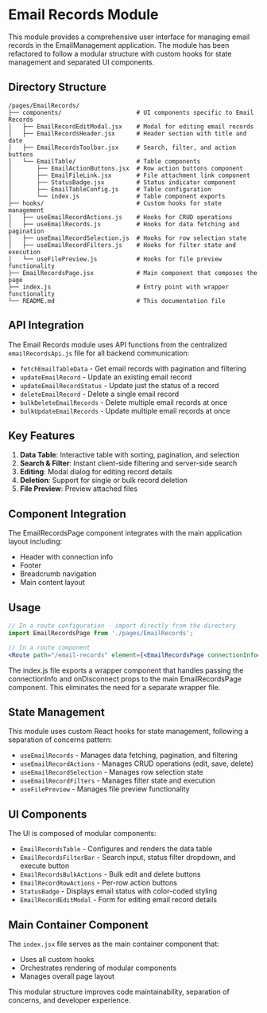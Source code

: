 # Email Records Module

This module provides a comprehensive user interface for managing email records in the EmailManagement application. The module has been refactored to follow a modular structure with custom hooks for state management and separated UI components.

## Directory Structure

```
/pages/EmailRecords/
├── components/                     # UI components specific to Email Records
│   ├── EmailRecordEditModal.jsx    # Modal for editing email records
│   ├── EmailRecordsHeader.jsx      # Header section with title and date
│   ├── EmailRecordsToolbar.jsx     # Search, filter, and action buttons
│   └── EmailTable/                 # Table components
│       ├── EmailActionButtons.jsx  # Row action buttons component
│       ├── EmailFileLink.jsx       # File attachment link component
│       ├── StatusBadge.jsx         # Status indicator component
│       ├── EmailTableConfig.js     # Table configuration
│       └── index.js                # Table component exports
├── hooks/                          # Custom hooks for state management
│   ├── useEmailRecordActions.js    # Hooks for CRUD operations
│   ├── useEmailRecords.js          # Hooks for data fetching and pagination
│   ├── useEmailRecordSelection.js  # Hooks for row selection state
│   ├── useEmailRecordFilters.js    # Hooks for filter state and execution
│   └── useFilePreview.js           # Hooks for file preview functionality
├── EmailRecordsPage.jsx            # Main component that composes the page
├── index.js                        # Entry point with wrapper functionality
└── README.md                       # This documentation file
```

## API Integration

The Email Records module uses API functions from the centralized `emailRecordsApi.js` file for all backend communication:

- `fetchEmailTableData` - Get email records with pagination and filtering
- `updateEmailRecord` - Update an existing email record
- `updateEmailRecordStatus` - Update just the status of a record
- `deleteEmailRecord` - Delete a single email record
- `bulkDeleteEmailRecords` - Delete multiple email records at once
- `bulkUpdateEmailRecords` - Update multiple email records at once

## Key Features

1. **Data Table**: Interactive table with sorting, pagination, and selection
2. **Search & Filter**: Instant client-side filtering and server-side search
3. **Editing**: Modal dialog for editing record details
4. **Deletion**: Support for single or bulk record deletion
5. **File Preview**: Preview attached files

## Component Integration

The EmailRecordsPage component integrates with the main application layout including:

- Header with connection info
- Footer
- Breadcrumb navigation
- Main content layout

## Usage

```jsx
// In a route configuration - import directly from the directory
import EmailRecordsPage from './pages/EmailRecords';

// In a route component
<Route path="/email-records" element={<EmailRecordsPage connectionInfo={connectionInfo} onDisconnect={handleDisconnect} />} />
```

The index.js file exports a wrapper component that handles passing the connectionInfo and onDisconnect props to the main EmailRecordsPage component. This eliminates the need for a separate wrapper file.

## State Management

This module uses custom React hooks for state management, following a separation of concerns pattern:

- `useEmailRecords` - Manages data fetching, pagination, and filtering
- `useEmailRecordActions` - Manages CRUD operations (edit, save, delete)
- `useEmailRecordSelection` - Manages row selection state
- `useEmailRecordFilters` - Manages filter state and execution
- `useFilePreview` - Manages file preview functionality

## UI Components

The UI is composed of modular components:

- `EmailRecordsTable` - Configures and renders the data table
- `EmailRecordsFilterBar` - Search input, status filter dropdown, and execute button
- `EmailRecordsBulkActions` - Bulk edit and delete buttons
- `EmailRecordRowActions` - Per-row action buttons
- `StatusBadge` - Displays email status with color-coded styling
- `EmailRecordEditModal` - Form for editing email record details

## Main Container Component

The `index.jsx` file serves as the main container component that:

- Uses all custom hooks
- Orchestrates rendering of modular components
- Manages overall page layout

This modular structure improves code maintainability, separation of concerns, and developer experience.
